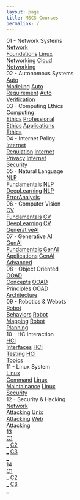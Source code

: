 ```yaml
---
layout: page
title: MSCS Courses
permalink: /
---
```


<div class="block" style="grid-template-columns: 1fr 1fr;">
  <div class="btn text">
    <div class="btn name">01 - Network Systems</div>
    <div class="row" style="grid-template-columns: 1fr 1fr 1fr;">
      <a href="/02-MSCS/MSCS01/" class="btn box2">Network<br>Foundations</a>
      <a href="/02-MSCS/MSCS02/" class="btn box2">Linux<br>Networking</a>
      <a href="/02-MSCS/MSCS03/" class="btn box2">Cloud<br>Networking</a>
    </div>
  </div>
  <div class="btn text">
    <div class="btn name">02 - Autonomous Systems</div>
    <div class="row" style="grid-template-columns: 1fr 1fr 1fr;">
      <a href="/02-MSCS/MSCS04/" class="btn box2">Auto<br>Modeling</a>
      <a href="/02-MSCS/MSCS05/" class="btn box2">Auto<br>Requirement</a>
      <a href="/02-MSCS/MSCS06/" class="btn box2">Auto<br>Verification</a>
    </div>
  </div>
</div>

<div class="block" style="grid-template-columns: 1fr 1fr;">
  <div class="btn text">
    <div class="btn name">03 - Computing Ethics</div>
    <div class="row" style="grid-template-columns: 1fr 1fr 1fr;">
      <a href="/02-MSCS/MSCS07/" class="btn box1">Computing<br>Ethics</a>
      <a href="/02-MSCS/MSCS08/" class="btn box1">Professional<br>Ethics</a>
      <a href="/02-MSCS/MSCS09/" class="btn box1">Applications<br>Ethics</a>
    </div>
  </div>
  <div class="btn text">
    <div class="btn name">04 - Internet Policy</div>
    <div class="row" style="grid-template-columns: 1fr 1fr 1fr;">
      <a href="/02-MSCS/MSCS10/" class="btn box1">Internet<br>Regulation</a>
      <a href="/02-MSCS/MSCS11/" class="btn box1">Internet<br>Privacy</a>
      <a href="/02-MSCS/MSCS12/" class="btn box1">Internet<br>Security</a>
    </div>
  </div>
</div>

<div class="block" style="grid-template-columns: 1fr 1fr;">
  <div class="btn text">
    <div class="btn name">05 - Natural Language</div>
    <div class="row" style="grid-template-columns: 1fr 1fr 1fr;">
      <a href="/02-MSCS/MSCS13/" class="btn box2">NLP<br>Fundamentals</a>
      <a href="/02-MSCS/MSCS14/" class="btn box2">NLP<br>DeepLearning</a>
      <a href="/02-MSCS/MSCS15/" class="btn box2">NLP<br>ErrorAnalysis</a>
    </div>
  </div>
  <div class="btn text">
    <div class="btn name">06 - Computer Vision</div>
    <div class="row" style="grid-template-columns: 1fr 1fr 1fr;">
      <a href="/02-MSCS/MSCS16/" class="btn box2">CV<br>Fundamentals</a>
      <a href="/02-MSCS/MSCS17/" class="btn box2">CV<br>DeepLearning</a>
      <a href="/02-MSCS/MSCS18/" class="btn box2">CV<br>GenerativeAI</a>
    </div>
  </div>
</div>

<div class="block" style="grid-template-columns: 1fr 1fr;">
  <div class="btn text">
    <div class="btn name">07 - Generative AI</div>
    <div class="row" style="grid-template-columns: 1fr 1fr 1fr;">
      <a href="/02-MSCS/MSCS19/" class="btn box1">GenAI<br>Fundamentals</a>
      <a href="/02-MSCS/MSCS20/" class="btn box1">GenAI<br>Applications</a>
      <a href="/02-MSCS/MSCS21/" class="btn box1">GenAI<br>Advanced</a>
    </div>
  </div>
  <div class="btn text">
    <div class="btn name">08 - Object Oriented</div>
    <div class="row" style="grid-template-columns: 1fr 1fr 1fr;">
      <a href="/02-MSCS/MSCS22/" class="btn box1">OOAD<br>Concepts</a>
      <a href="/02-MSCS/MSCS23/" class="btn box1">OOAD<br>Principles</a>
      <a href="/02-MSCS/MSCS24/" class="btn box1">OOAD<br>Architecture</a>
    </div>
  </div>
</div>

<div class="block" style="grid-template-columns: 1fr 1fr;">
  <div class="btn text">
    <div class="btn name">09 - Robotics & Webots</div>
    <div class="row" style="grid-template-columns: 1fr 1fr 1fr;">
      <a href="/02-MSCS/MSCS25/" class="btn box2">Robot<br>Behaviors</a>
      <a href="/02-MSCS/MSCS26/" class="btn box2">Robot<br>Mapping</a>
      <a href="/02-MSCS/MSCS27/" class="btn box2">Robot<br>Planning</a>
    </div>
  </div>
  <div class="btn text">
    <div class="btn name">10 - HC Interaction</div>
    <div class="row" style="grid-template-columns: 1fr 1fr 1fr;">
      <a href="/02-MSCS/MSCS28/" class="btn box2">HCI<br>Interfaces</a>
      <a href="/02-MSCS/MSCS29/" class="btn box2">HCI<br>Testing</a>
      <a href="/02-MSCS/MSCS30/" class="btn box2">HCI<br>Topics</a>
    </div>
  </div>
</div>

<div class="block" style="grid-template-columns: 1fr 1fr;">
  <div class="btn text">
    <div class="btn name">11 - Linux System</div>
    <div class="row" style="grid-template-columns: 1fr 1fr 1fr;">
      <a href="/02-MSCS/MSCS31/" class="btn box1">Linux<br>Command</a>
      <a href="/02-MSCS/MSCS32/" class="btn box1">Linux<br>Maintainance</a>
      <a href="/02-MSCS/MSCS33/" class="btn box1">Linux<br>Security</a>
    </div>
  </div>
  <div class="btn text">
    <div class="btn name">12 - Security & Hacking</div>
    <div class="row" style="grid-template-columns: 1fr 1fr 1fr;">
      <a href="/02-MSCS/MSCS34/" class="btn box1">Network<br>Attacking</a>
      <a href="/02-MSCS/MSCS35/" class="btn box1">Unix<br>Attacking</a>
      <a href="/02-MSCS/MSCS36/" class="btn box1">Web<br>Attacking</a>
    </div>
  </div>
</div>

<div class="block" style="grid-template-columns: 1fr 1fr;">
  <div class="btn text">
    <div class="btn name">13</div>
    <div class="row" style="grid-template-columns: 1fr 1fr 1fr;">
      <a href="/#/" class="btn box2">C1<br>_</a>
      <a href="/#/" class="btn box2">C2<br>_</a>
      <a href="/#/" class="btn box2">C3<br>_</a>
    </div>
  </div>
  <div class="btn text">
    <div class="btn name">14</div>
    <div class="row" style="grid-template-columns: 1fr 1fr 1fr;">
      <a href="/#/" class="btn box2">C1<br>_</a>
      <a href="/#/" class="btn box2">C2<br>_</a>
      <a href="/#/" class="btn box2">C3<br>_</a>
    </div>
  </div>
</div>
